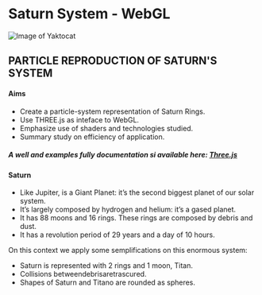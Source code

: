 # Saturn System - WebGL 
![Image of Yaktocat](https://adelmassimo.github.com/SaturnWebGL/img/preview.png)

## PARTICLE REPRODUCTION OF SATURN'S SYSTEM

#### Aims
* Create a particle-system representation of Saturn Rings. 
* Use THREE.js as inteface to WebGL.
* Emphasize use of shaders and technologies studied. 
* Summary study on efficiency of application.

##### A well and examples fully documentation si available here: [Three.js](https://threejs.org)

#### Saturn
* Like Jupiter, is a Giant Planet: it’s the second biggest planet of our solar system. 
* It’s largely composed by hydrogen and helium: it’s a gased planet.
* It has 88 moons and 16 rings. These rings are composed by debris and dust.
* It has a revolution period of 29 years and a day of 10 hours.

On this context we apply some semplifications on this enormous system: 
* Saturn is represented with 2 rings and 1 moon, Titan.
* Collisions betweendebrisaretrascured.
* Shapes of Saturn and Titano are rounded as spheres.